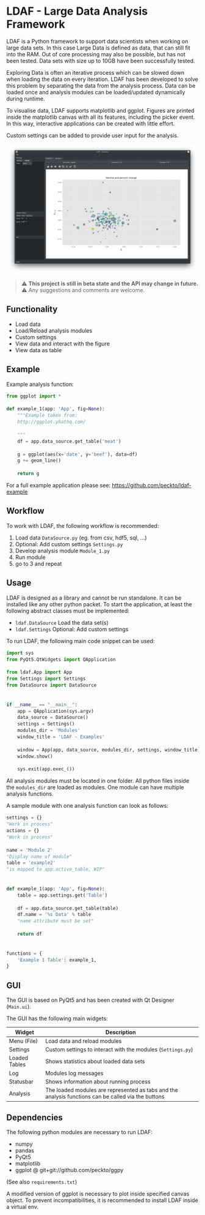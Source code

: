 # LDAF - Large Data Analysis Framework

LDAF is a Python framework to support data scientists when working on large data sets.
In this case Large Data is defined as data, that can still fit into the RAM. 
Out of core processing may also be possible, but has not been tested.
Data sets with size up to 10GB have been successfully tested.

Exploring Data is often an iterative process which can be slowed down when loading the data on every iteration.
LDAF has been developed to solve this problem by separating the data from the analysis process.
Data can be loaded once and analysis modules can be loaded/updated dynamically during runtime. 

To visualise data, LDAF supports matplotlib and ggplot.
Figures are printed inside the matplotlib canvas with all its features, including the picker event.
In this way, interactive applications can be created with little effort.

Custom settings can be added to provide user input for the analysis.

![Example_2D](res/example_2D.png)

> :warning: **This project is still in beta state and the API may change in future.**
> :warning: Any suggestions and comments are welcome.

## Functionality

* Load data
* Load/Reload analysis modules
* Custom settings
* View data and interact with the figure
* View data as table

## Example

Example analysis function:

```python
from ggplot import *

def example_1(app: 'App', fig=None):
    """Example taken from:
    http://ggplot.yhathq.com/

    """
    df = app.data_source.get_table('meat')

    g = ggplot(aes(x='date', y='beef'), data=df)
    g += geom_line()

    return g
```

For a full example application please see:
https://github.com/peckto/ldaf-example


## Workflow

To work with LDAF, the following workflow is recommended:

1) Load data `DataSource.py` (eg. from csv, hdf5, sql, ...)
2) Optional: Add custom settings `Settings.py`
3) Develop analysis module `Module_1.py`
4) Run module
5) go to 3 and repeat


## Usage

LDAF is designed as a library and cannot be run standalone.
It can be installed like any other python packet.
To start the application, at least the following abstract classes must be implemented:

* `ldaf.DataSource` Load the data set(s)
* `ldaf.Settings` Optional: Add custom settings

To run LDAF, the following main code snippet can be used:

```python
import sys
from PyQt5.QtWidgets import QApplication

from ldaf.App import App
from Settings import Settings
from DataSource import DataSource


if __name__ == "__main__":
    app = QApplication(sys.argv)
    data_source = DataSource()
    settings = Settings()
    modules_dir = 'Modules'
    window_title = 'LDAF - Examples'

    window = App(app, data_source, modules_dir, settings, window_title)
    window.show()

    sys.exit(app.exec_())

```

All analysis modules must be located in one folder. 
All python files inside the `modules_dir` are loaded as modules.
One module can have multiple analysis functions.

A sample module with one analysis function can look as follows:

```python
settings = {}
"Work in process"
actions = {}
"Work in process"

name = 'Module 2'
"Display name of module"
table = 'example2'
"is mapped to app.active_table, WIP"


def example_1(app: 'App', fig=None):
    table = app.settings.get('Table')

    df = app.data_source.get_table(table)
    df.name = '%s Data' % table
    "name attribute must be set"

    return df


functions = {
    'Example 1 Table': example_1,
}
```

## GUI

The GUI is based on PyQt5 and has been created with Qt Designer (`Main.ui`).

The GUI has the following main widgets:

Widget | Description
------ | ----
Menu (File) | Load data and reload modules
Settings | Custom settings to interact with the modules (`Settings.py`)
Loaded Tables | Shows statistics about loaded data sets
Log | Modules log messages
Statusbar | Shows information about running process
Analysis | The loaded modules are represented as tabs and the analysis functions can be called via the buttons

## Dependencies

The following python modules are necessary to run LDAF:

* numpy
* pandas
* PyQt5
* matplotlib
* ggplot @ git+git://github.com/peckto/ggpy

(See also `requirements.txt`)

A modified version of ggplot is necessary to plot inside specified canvas object.
To prevent incompatibilities, it is recommended to install LDAF inside a virtual env.
